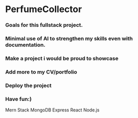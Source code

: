 # PerfumeCollector
### Goals for this fullstack project.
### Minimal use of AI to strengthen my skills even with documentation.
### Make a project i would be proud to showcase
### Add more to my CV/portfolio
### Deploy the project
### Have fun:)

Mern Stack
MongoDB
Express
React
Node.js

